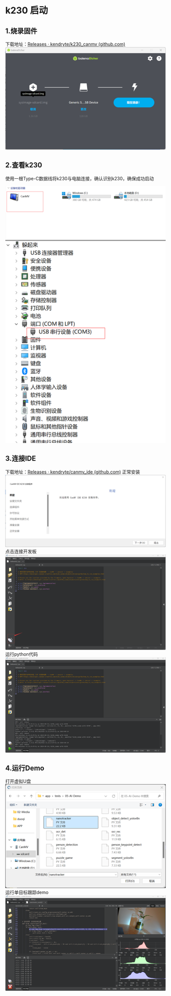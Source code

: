 # k230 启动

## 1.烧录固件
下载地址：[Releases · kendryte/k230_canmv (github.com)](https://github.com/kendryte/k230_canmv/releases)
![](../images/k230_2.png)


## 2.查看k230
使用一根Type-C数据线将k230与电脑连接，确认识别k230，确保成功启动

![](../images/k230_3.png)
![](../images/k230_4.png)

## 3.连接IDE

下载地址：[Releases · kendryte/canmv_ide (github.com)](https://github.com/kendryte/canmv_ide/releases)
正常安装
![](../images/k230_5.png)
点击连接开发板
![](../images/k230_7.png)
运行python代码
![](../images/k230_8.png)
## 4.运行Demo

打开虚拟U盘
![](../images/k230_10.png)
运行单目标跟踪demo
![](../images/k230_9.png)